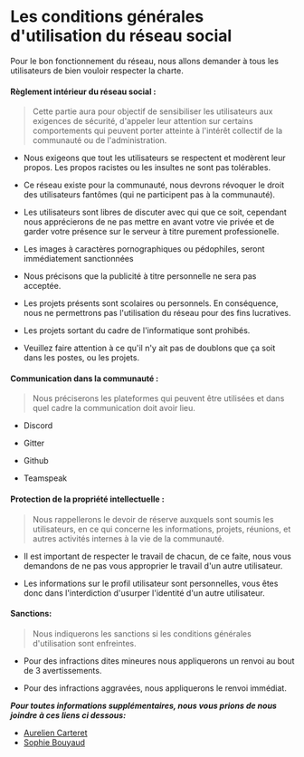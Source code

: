 Les conditions générales d'utilisation du réseau social
=======================================================

Pour le bon fonctionnement du réseau, nous allons demander à tous les utilisateurs de bien vouloir respecter la charte.

#### Règlement intérieur du réseau social : 
> Cette partie aura pour objectif de sensibiliser les utilisateurs aux exigences de sécurité, d'appeler leur attention sur certains comportements qui peuvent porter 
atteinte à l'intérêt collectif de la communauté ou de l'administration.

+ Nous exigeons que tout les utilisateurs se respectent et modèrent leur propos. Les propos racistes ou les insultes ne sont pas tolérables.

+ Ce réseau existe pour la communauté, nous devrons révoquer le droit des utilisateurs fantômes (qui ne participent pas à la communauté).

+ Les utilisateurs sont libres de discuter avec qui que ce soit, cependant nous apprécierons de ne pas mettre en avant votre vie privée et de garder votre présence sur le serveur à titre
purement professionelle.

+ Les images à caractères pornographiques ou pédophiles, seront immédiatement sanctionnées

+ Nous précisons que la publicité à titre personnelle ne sera pas acceptée.

+ Les projets présents sont scolaires ou personnels. En conséquence, nous ne permettrons pas l'utilisation du réseau pour des fins lucratives.

+ Les projets sortant du cadre de l'informatique sont prohibés.

+ Veuillez faire attention à ce qu'il n'y ait pas de doublons que ça soit dans les postes, ou les projets. 

#### Communication dans la communauté : 
> Nous préciserons les plateformes qui peuvent être utilisées et dans quel cadre la communication doit avoir lieu.

+ Discord

+ Gitter

+ Github

+ Teamspeak

#### Protection de la propriété intellectuelle :
> Nous rappellerons le devoir de réserve auxquels sont soumis les utilisateurs, en ce qui concerne les informations, projets, réunions, et autres activités
internes à la vie de la communauté.

+ Il est important de respecter le travail de chacun, de ce faite, nous vous demandons de ne pas vous approprier le travail d'un autre utilisateur.

+ Les informations sur le profil utilisateur sont personnelles, vous êtes donc dans l'interdiction d'usurper l'identité d'un autre utilisateur.

#### Sanctions:
> Nous indiquerons les sanctions si les conditions générales d'utilisation sont enfreintes. 

+ Pour des infractions dites mineures nous appliquerons un renvoi au bout de 3 avertissements.

+ Pour des infractions aggravées, nous appliquerons le renvoi immédiat.

_**Pour toutes informations supplémentaires, nous vous prions de nous joindre à ces liens ci dessous:**_

- [Aurelien Carteret](https://github.com/CrtAurelien)
- [Sophie Bouyaud](https://github.com/Sbouyaud)
